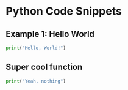 # Python Code Snippets

## Example 1: Hello World

```python
print("Hello, World!")
```
## Super cool function

```python
print("Yeah, nothing")
```